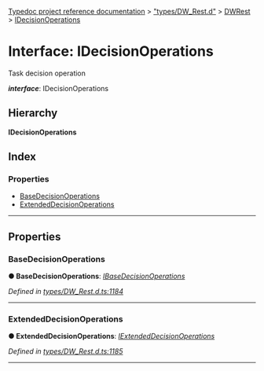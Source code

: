 [Typedoc project reference documentation](../README.md) > ["types/DW_Rest.d"](../modules/_types_dw_rest_d_.md) > [DWRest](../modules/_types_dw_rest_d_.dwrest.md) > [IDecisionOperations](../interfaces/_types_dw_rest_d_.dwrest.idecisionoperations.md)

# Interface: IDecisionOperations

Task decision operation

*__interface__*: IDecisionOperations

## Hierarchy

**IDecisionOperations**

## Index

### Properties

* [BaseDecisionOperations](_types_dw_rest_d_.dwrest.idecisionoperations.md#basedecisionoperations)
* [ExtendedDecisionOperations](_types_dw_rest_d_.dwrest.idecisionoperations.md#extendeddecisionoperations)

---

## Properties

<a id="basedecisionoperations"></a>

###  BaseDecisionOperations

**● BaseDecisionOperations**: *[IBaseDecisionOperations](_types_dw_rest_d_.dwrest.ibasedecisionoperations.md)*

*Defined in [types/DW_Rest.d.ts:1184](https://github.com/DocuWare/REST-Sample-TS/blob/master/src/types/DW_Rest.d.ts#L1184)*

___
<a id="extendeddecisionoperations"></a>

###  ExtendedDecisionOperations

**● ExtendedDecisionOperations**: *[IExtendedDecisionOperations](_types_dw_rest_d_.dwrest.iextendeddecisionoperations.md)*

*Defined in [types/DW_Rest.d.ts:1185](https://github.com/DocuWare/REST-Sample-TS/blob/master/src/types/DW_Rest.d.ts#L1185)*

___

